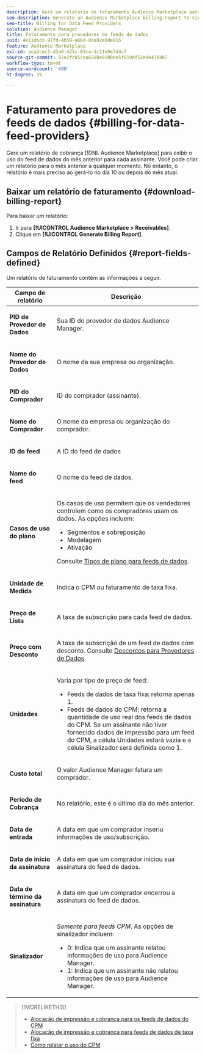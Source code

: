 ```yaml
---
description: Gere um relatório de faturamento Audience Marketplace para exibir o uso do feed de dados do mês anterior para cada um dos assinantes. Você pode criar um relatório para o mês anterior a qualquer momento. No entanto, o relatório é mais preciso ao gerá-lo no dia 10 ou depois do mês atual.
seo-description: Generate an Audience Marketplace billing report to view data feed usage for the previous month for each of your subscribers. You can create a report for the previous month at any time. However, the report is more accurate when you generate it on or after the 10th day of the current month.
seo-title: Billing for Data Feed Providers
solution: Audience Manager
title: Faturamento para provedores de feeds de dados
uuid: 4e11dbd2-91fd-4b59-a66d-86a92e0de655
feature: Audience Marketplace
exl-id: aca2cec1-d3a0-421c-83ca-1c11e9e7d4c7
source-git-commit: 92e2fcb5cea6560e9288ee5f819df52e9e4768b7
workflow-type: tm+mt
source-wordcount: '400'
ht-degree: 1%

---
```


# Faturamento para provedores de feeds de dados {#billing-for-data-feed-providers}

Gere um relatório de cobrança [!DNL Audience Marketplace] para exibir o uso do feed de dados do mês anterior para cada assinante. Você pode criar um relatório para o mês anterior a qualquer momento. No entanto, o relatório é mais preciso ao gerá-lo no dia 10 ou depois do mês atual.

## Baixar um relatório de faturamento {#download-billing-report}

Para baixar um relatório:

1. Ir para **[!UICONTROL Audience Marketplace > Receivables]**.
1. Clique em **[!UICONTROL Generate Billing Report]**.

## Campos de Relatório Definidos {#report-fields-defined}

Um relatório de faturamento contém as informações a seguir.

<table id="table_B433D5059F6446068683E425B1D87520"> 
 <thead> 
  <tr> 
   <th colname="col1" class="entry"> Campo de relatório </th> 
   <th colname="col2" class="entry"> Descrição </th> 
  </tr> 
 </thead>
 <tbody> 
  <tr> 
   <td colname="col1"> <p><b><span class="uicontrol"> PID de Provedor de Dados</span></b> </p> </td> 
   <td colname="col2"> <p>Sua ID do provedor de dados <span class="keyword"> Audience Manager</span>. </p> </td> 
  </tr> 
  <tr> 
   <td colname="col1"> <p><b><span class="uicontrol"> Nome do Provedor de Dados</span></b> </p> </td> 
   <td colname="col2"> <p>O nome da sua empresa ou organização. </p> </td> 
  </tr> 
  <tr> 
   <td colname="col1"> <p><b><span class="uicontrol"> PID do Comprador</span></b> </p> </td> 
   <td colname="col2"> <p>ID do comprador (assinante). </p> </td> 
  </tr> 
  <tr> 
   <td colname="col1"> <p><b><span class="uicontrol"> Nome do Comprador</span></b> </p> </td> 
   <td colname="col2"> <p>O nome da empresa ou organização do comprador. </p> </td> 
  </tr> 
  <tr> 
   <td colname="col1"> <p><b><span class="uicontrol"> ID do feed</span></b> </p> </td> 
   <td colname="col2"> <p>A ID do feed de dados </p> </td> 
  </tr> 
  <tr> 
   <td colname="col1"> <p><b><span class="uicontrol"> Nome do feed</span></b> </p> </td> 
   <td colname="col2"> <p>O nome do feed de dados. </p> </td> 
  </tr> 
  <tr> 
   <td colname="col1"> <p><b><span class="uicontrol"> Casos de uso do plano</span></b> </p> </td> 
   <td colname="col2"> <p>Os casos de uso permitem que os vendedores controlem como os compradores usam os dados. As opções incluem: </p> 
    <ul id="ul_8230A93B5DCE4C10B025D3C761F72CEF"> 
     <li id="li_3400C6475F6D43D7AF54D9A0ED9C09E0">Segmentos e sobreposição </li> 
     <li id="li_65DFEF1EA6C341ACB5B72FF629F10AFC">Modelagem </li> 
     <li id="li_B84935B93ADE4D299732CE7E099DF7B3">Ativação </li> 
    </ul> <p>Consulte <a href="../../../features/audience-marketplace/marketplace-data-providers/marketplace-create-manage-feeds.md#plan-types"> Tipos de plano para feeds de dados</a>. </p> </td> 
  </tr> 
  <tr> 
   <td colname="col1"> <p><b><span class="uicontrol"> Unidade de Medida</span></b> </p> </td> 
   <td colname="col2"> <p>Indica o CPM ou faturamento de taxa fixa. </p> </td> 
  </tr> 
  <tr> 
   <td colname="col1"> <p><b><span class="uicontrol"> Preço de Lista</span></b> </p> </td> 
   <td colname="col2"> <p>A taxa de subscrição para cada feed de dados. </p> </td> 
  </tr> 
  <tr> 
   <td colname="col1"> <p><b><span class="uicontrol"> Preço com Desconto</span></b> </p> </td> 
   <td colname="col2"> <p>A taxa de subscrição de um feed de dados com desconto. Consulte <a href="../../../features/audience-marketplace/marketplace-data-providers/marketplace-create-manage-feeds.md#discounts"> Descontos para Provedores de Dados</a>. </p> </td> 
  </tr> 
  <tr> 
   <td colname="col1"> <p><b><span class="uicontrol"> Unidades</span></b> </p> </td> 
   <td colname="col2"> <p>Varia por tipo de preço de feed: </p> 
    <ul id="ul_01550B436EEE4FBC8C9945E08E3CE2C6"> 
     <li id="li_C589F6A751AB407E853AC6F726A47F14">Feeds de dados de taxa fixa: retorna apenas 1. </li> 
     <li id="li_F93F8AEB2D8C45BFA0305E7808AFF848">Feeds de dados do CPM: retorna a quantidade de uso real dos feeds de dados do CPM. Se um assinante não tiver fornecido dados de impressão para um feed do CPM, a célula Unidades estará vazia e a célula Sinalizador será definida como 1. </li> 
    </ul> </td> 
  </tr> 
  <tr> 
   <td colname="col1"> <p><b><span class="uicontrol"> Custo total</span></b> </p> </td> 
   <td colname="col2"> <p>O valor <span class="keyword"> Audience Manager</span> fatura um comprador. </p> </td> 
  </tr> 
  <tr> 
   <td colname="col1"> <p><b><span class="uicontrol"> Período de Cobrança</span></b> </p> </td> 
   <td colname="col2"> <p> No relatório, este é o último dia do mês anterior. </p> </td> 
  </tr> 
  <tr> 
   <td colname="col1"> <p><b><span class="uicontrol"> Data de entrada</span></b> </p> </td> 
   <td colname="col2"> <p>A data em que um comprador inseriu informações de uso/subscrição. </p> </td> 
  </tr> 
  <tr> 
   <td colname="col1"> <p><b><span class="uicontrol"> Data de início da assinatura</span></b> </p> </td> 
   <td colname="col2"> <p>A data em que um comprador iniciou sua assinatura do feed de dados. </p> </td> 
  </tr> 
  <tr> 
   <td colname="col1"> <p><b><span class="uicontrol"> Data de término da assinatura</span></b> </p> </td> 
   <td colname="col2"> <p>A data em que um comprador encerrou a assinatura do feed de dados. </p> </td> 
  </tr> 
  <tr> 
   <td colname="col1"> <p><b><span class="uicontrol"> Sinalizador</span></b> </p> </td> 
   <td colname="col2"> <p> <i>Somente para feeds CPM</i>. As opções de sinalizador incluem: </p> 
    <ul id="ul_509BC73B754A43299F8D719AB0805ABD"> 
     <li id="li_AB35E33B68EC49A187495DF6B9D86563">0: Indica que um assinante relatou informações de uso para <span class="keyword"> Audience Manager</span>. </li> 
     <li id="li_2E4871B127A84EC586A9F3659F52D67E">1: Indica que um assinante não relatou informações de uso para <span class="keyword"> Audience Manager</span>. </li> 
    </ul> </td> 
  </tr> 
 </tbody> 
</table>

>[!MORELIKETHIS]
>
>* [Alocação de impressão e cobrança para os feeds de dados do CPM](../../../features/audience-marketplace/marketplace-data-buyers/marketplace-buyer-billing.md#cost-attribution)
>* [Alocação de impressão e cobrança para feeds de dados de taxa fixa](../../../features/audience-marketplace/marketplace-data-buyers/marketplace-buyer-billing.md)
>* [Como relatar o uso do CPM](../../../features/audience-marketplace/marketplace-data-buyers/marketplace-buyer-billing.md#report-cpm-usage)
